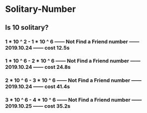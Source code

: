# Solitary-Number

## Is 10 solitary?

### 1 * 10 ^ 2 - 1 * 10 ^ 6 —— Not Find a Friend number —— 2019.10.24 —— cost 12.5s
### 1 * 10 ^ 6 - 2 * 10 ^ 6 —— Not Find a Friend number —— 2019.10.24 —— cost 24.8s
### 2 * 10 ^ 6 - 3 * 10 ^ 6 —— Not Find a Friend number —— 2019.10.24 —— cost 41.4s
### 3 * 10 ^ 6 - 4 * 10 ^ 6 —— Not Find a Friend number —— 2019.10.25 —— cost 35.2s
